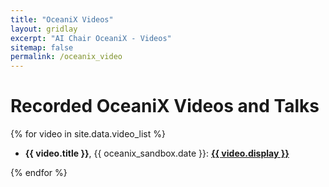 ```yaml
---
title: "OceaniX Videos"
layout: gridlay
excerpt: "AI Chair OceaniX - Videos"
sitemap: false
permalink: /oceanix_video
---
```


# Recorded OceaniX Videos and Talks

<!--{% assign number_printed = 0 %} -->
{% for video in site.data.video_list %}
- <strong>{{ video.title }}</strong>, {{ oceanix_sandbox.date }}: <strong><a href="{{ video.url }}">{{ video.display }}</a></strong>

{% endfor %}


